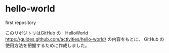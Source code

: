 # hello-world
first repository

このリポジトリはGitHub の　HelloWorld https://guides.github.com/activities/hello-world/ の内容をもとに、
GitHub の使用方法を把握するために作成しました。
